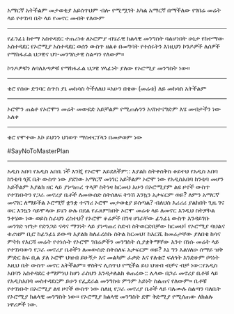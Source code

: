 ---
---

 አማርኛ አትችልም መታወቂያ አይሰጥህም ብሎ የሚሟገት አካል አማርኛ በማችለው የገበሬ መሬት ላይ የተገነባ ቤት ላይ የመኖር መብት የለውም
___ 
የፊንፊኔ ከተማ አስተዳደር ተጠሪነቱ ለኦሮምያ ብሄራዊ ክልላዊ መንግስት ባልሆነበት ሁኔታ የከተማው አስተዳደር የኦሮሚያ አስተዳደር ወሰን ውስጥ ዘልቆ በመግባት የተሰሩትን እነዚህን ኮንዶዎች ለሰዎች የማከፋፈል ህጋዊና ህገ-መንግስታዊ ስልጣን የለውም።

ኮንዶዎቹን ለባለእጣዎቹ የማከፋፈል ህጋዊ ሃላፊነት ያለው የኦሮሚያ መንግስት ነው።

___
ቄሮ የሰው ድንባር ስጥስ ያኔ መክሳስ ትችለለህ ።አሁን በቄው (መሬቱ) ለይ መክሳስ አትችልም 
___
ኦሮሞን ጠልቶ የኦሮሞን መሬት መውደድ አይቻልም የሚጠሉንን አናስተናግድም እሄ መብታችን ነው አለቀ
___
ቄሮ የሞተው እኮ ይህንን ህገወጥ ማስተርፕላን በመቃወም ነው

#SayNoToMasterPlan

___
አዲስ አበባ የአዲስ አበቤ ነች እንጂ የኦሮሞ እይደለችም:: እያልክ ስትቀሰቅስ ቆይተህ
የአዲስ አበባ ከንቲባ ጎጆ ቤት ውስጥ ነው ያደገው አማርኛ መነገር አይችልም ኦሮሞ ነው የአዲስአበባ ከንቲባ መሆን አይችልም እያልክ ዘር ላይ ያነጣጠረ ጥላቻ ስትነዛ ከርመህ
አሁን በኦሮሚያም ልዩ ዞኖች ውስጥ የተገነቡትን የጋራ መኖሪያ ቤቶች ለመውሰድ ስትሰለፍ ትንሽ እንኳን አታፍርም ወይ?
ለምን አማርኛ መናገር ለማይችል ኦሮሚኛ ቋንቋ ተናገሪ ኦሮሞ መታወቂያ ይሰጣል? ብለህስ እሪሪሪ ያልክበት ጊዜ ገና ወር እንኳን ሳይሞላው ይሄን ሁሉ በደል የፈጸምክበት ኦሮሞ መሬቱ ላይ ለመኖር እንዲህ ስትቻኮል ንቀሄው ነው ወይስ ስራህን ረስተህ?
የኦሮሞ ቆሬዎች በገዛ ሀገራቸው ፊንፊኔ ውስጥ እንዳይገቡ መንገድ ዝግታ የድንጋይ ናዳና ማንነት ላይ ያነጣጠረ ስድብ ስትወርድበቻው ከርመህ፤ የኦሮሚያ ባህልና ቱሪዝም ቢሮ ከፊንፊኔ ይውጣ እያልክ ከለፈረስኩ ስትል ከርመህ፣ ከእርሺ ከመሬታቸው ያለበቂ ከሳና ምትክ የእርሻ መሬት የተነሱት የኦሮሞ ገበሬዎችን መንግስት ሲያቋቅማቸው አንተ በነሱ መሬት ላይ የተገነባውን የጋራ መኖሪያ ቤቶችን ለመውስድ ስትሰለፍ አታፍርም ወይ?
እኔ ግን እልሃለሁ ሰማይ ዝቅ ምድር ከፍ ቢል ያለ ኦሮሞ ህዝብ ይሁኝታ እና መልካም ፈቃድ እና የለቄሮ ፍለጎት እንድሁም ቦጎነት እዚህ ቤት ውስጥ መኖር አትችልም። ዋስትና ሊሰጥህ የሚችል ይህ ህዝብ ብቻና ብቻ ነው::የአዲስ አበባን አስተዳደር ተማምነህ ከሆነ ራስህን እንዳታለልክ ቁጠረው::
ሌላው በጋራ መኖሪያ ቤቶቹ ላይ የአዲስአበባ መስተዳደርም ይሁን የፌደራል መንግስቱ ምንም አይነት ስልጠና የለውም። ቤቶቹ የተገነቡት በኦሮሚያ ልዩ ዞኖች ውስጥ ነው ስለዚ የጋራ መኖሪያ ቤቶች ላይ ባለሙሉ ስልጣን ባለቤት የኦሮሚያ ክልላዊ መንግስት ነው። የኦሮሚያ ክልላዊ መንግስት ደሞ ቅድሚያ የሚሰጠው ለክልሉ ነዋሪዎች ነው.
